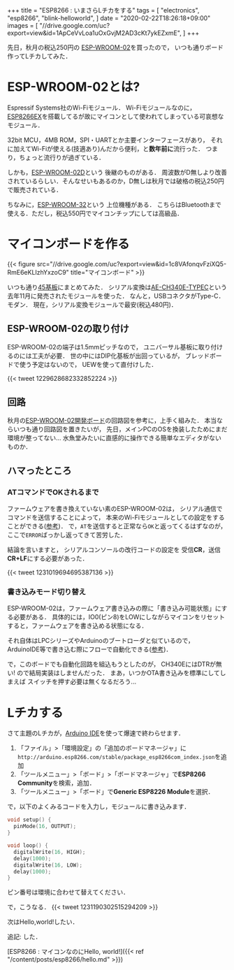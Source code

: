 +++
title = "ESP8266 : いまさらLチカをする"
tags = [
  "electronics",
  "esp8266",
  "blink-helloworld",
]
date = "2020-02-22T18:26:18+09:00"
images = [
  "//drive.google.com/uc?export=view&id=1ApCeVvLoa1uOxGvjM2AD3cKt7ykEZxmE",
]
+++

先日，秋月の税込250円の
[ESP-WROOM-02](http://akizukidenshi.com/catalog/g/gM-09607/)を買ったので，
いつも通りボード作ってLチカしてみた．

<!--more-->



# ESP-WROOM-02とは?

Espressif Systems社のWi-Fiモジュール．
Wi-Fiモジュールなのに，
[ESP8266EX](https://ja.wikipedia.org/wiki/ESP8266)を搭載してるが故にマイコンとして使われてしまっている可哀想なモジュール．

32bit MCU，4MB ROM，SPI・UARTとか主要インターフェースがあり，
それに加えてWi-Fiが使える(技適あり)んだから便利，と**数年前に**流行った．
つまり，ちょっと流行りが過ぎている．

しかも，[ESP-WROOM-02D](http://akizukidenshi.com/catalog/g/gM-13289)という
後継のものがある．
周波数がD無しより改善されているらしい．そんなせいもあるのか，D無しは秋月では破格の税込250円で販売されている．

ちなみに，[ESP-WROOM-32](http://akizukidenshi.com/catalog/g/gM-11647/)という
上位機種がある．
こちらはBluetoothまで使える．ただし，税込550円でマイコンチップにしては高級品．

# マイコンボードを作る

{{< figure src="//drive.google.com/uc?export=view&id=1c8VAfonqvFziXQ5-RmE6eKLIzhYxzoC9" title="マイコンボード" >}}

いつも通り[45基板](http://akizukidenshi.com/catalog/g/gP-11735/)にまとめてみた．
シリアル変換は[AE-CH340E-TYPEC](http://akizukidenshi.com/catalog/g/gK-14745/)という
去年11月に発売されたモジュールを使った．
なんと，USBコネクタがType-C．モダン．
現在，シリアル変換モジュールで最安(税込480円)．

## ESP-WROOM-02の取り付け

ESP-WROOM-02の端子は1.5mmピッチなので，
ユニバーサル基板に取り付けるのには工夫が必要．
世の中にはDIP化基板が出回っているが，
ブレッドボードで使う予定はないので，
UEWを使って直付けした．

{{< tweet 1229628682332852224 >}}

## 回路

秋月の[ESP-WROOM-02開発ボード](http://akizukidenshi.com/download/ds/akizuki/AE-ESP-WROOM02-DEV.pdf)の回路図を参考に，上手く組みた．
本当ならいつも通り回路図を置きたいが，
先日，メインPCのOSを換装したためにまだ環境が整ってない...
水魚堂みたいに直感的に操作できる簡単なエディタがないものか．

## ハマったところ

### ATコマンドでOKされるまで

ファームウェアを書き換えていない素のESP-WROOM-02は，
シリアル通信でコマンドを送信することによって，
本来のWi-Fiモジュールとしての設定をすることができる([参考](https://www.mkbtm.jp/?p=618))．
で，`AT`を送信すると正常なら`OK`と返ってくるはずなのが，
ここで`ERROR`ばっかし返ってきて苦労した．

結論を言いますと，
シリアルコンソールの改行コードの設定を
受信**CR**，送信**CR+LF**にする必要があった．

{{< tweet 1231019694695387136 >}}

### 書き込みモード切り替え

ESP-WROOM-02は，ファームウェア書き込みの際に「書き込み可能状態」にする必要がある．
具体的には，IO0(ピン8)をLOWにしながらマイコンをリセットすると，ファームウェアを書き込める状態になる．

それ自体はLPCシリーズやArduinoのブートローダと似ているので，
ArduinoIDE等で書き込む際にフローで自動化できる([参考](https://days-of-programming.blogspot.com/2018/05/esp8266dtrrts.html))．

で，このボードでも自動化回路を組込もうとしたのが，
CH340EにはDTRが無い! ので結局実装はしませんだった．
まあ，いつかOTA書き込みを標準にしてしまえば
スイッチを押す必要は無くなるだろう...

# Lチカする

さて主題のLチカが，[Arduino IDE](https://www.arduino.cc/en/main/software)を使って爆速で終わらせます．

1. 「ファイル」>「環境設定」の「追加のボードマネージャ」に`http://arduino.esp8266.com/stable/package_esp8266com_index.json`を追加
1. 「ツールメニュー」>「ボード」>「ボードマネージャ」で**ESP8266 Community**を検索，追加．
1. 「ツールメニュー」>「ボード」で**Generic ESP8226 Module**を選択．

で，以下のよくみるコードを入力し，モジュールに書き込みます．

```c
void setup() {
  pinMode(16, OUTPUT);
}

void loop() {
  digitalWrite(16, HIGH);
  delay(1000);
  digitalWrite(16, LOW);
  delay(1000);
}
```

ピン番号は環境に合わせて替えてください．

で，こうなる．
{{< tweet 1231190302515294209 >}}

次はHello,world!したい．

追記: した．

[ESP8266 : マイコンなのにHello, world!]({{< ref "/content/posts/esp8266/hello.md" >}})

